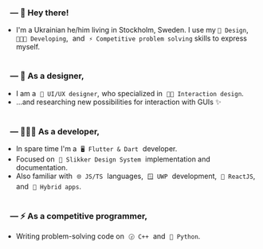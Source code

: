 ### &nbsp;&nbsp; — 🥳 Hey there!
- I'm a Ukrainian he/him living in Stockholm, Sweden. I use my  `🎨 Design`,  `🧑🏻‍💻 Developing`,  and  `⚡ Competitive problem solving`  skills to express myself. <br><br>


### &nbsp;&nbsp; — 🎨 As a designer,
- I am a  `📱 UI/UX designer`, who specialized in  `🖐🏽 Interaction design`. <br>
- ...and researching new possibilities for interaction with GUIs ✨ <br><br>

### &nbsp;&nbsp; — 🧑🏻‍💻 As a developer,
- In spare time I'm a  `🖥️ Flutter & Dart`  developer. <br>
- Focused on  `📐 Slikker Design System`  implementation and documentation. <br>
- Also familiar with  `🌐 JS/TS`  languages,  `🪟 UWP`  development,  `🌟 ReactJS`, and  `🔩 Hybrid apps`. <br><br>


### &nbsp;&nbsp; — ⚡ As a competitive programmer,
- Writing problem-solving code on  `🕝 C++`  and  `🐍 Python`.
